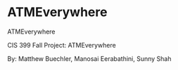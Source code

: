 ATMEverywhere
=============

ATMEverywhere

CIS 399 Fall Project: ATMEverywhere

By: Matthew Buechler, Manosai Eerabathini, Sunny Shah
